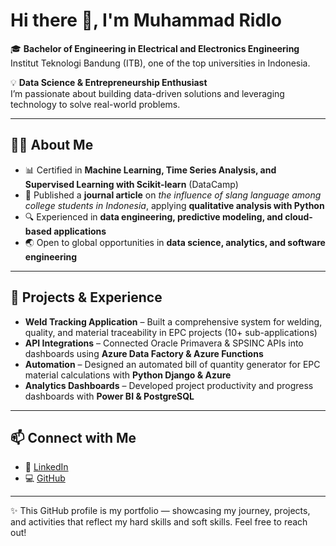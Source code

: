 # Hi there 👋, I'm Muhammad Ridlo  

🎓 **Bachelor of Engineering in Electrical and Electronics Engineering**  
Institut Teknologi Bandung (ITB), one of the top universities in Indonesia.  

💡 **Data Science & Entrepreneurship Enthusiast**  
I’m passionate about building data-driven solutions and leveraging technology to solve real-world problems.  

---

## 🧑‍💻 About Me
- 📊 Certified in **Machine Learning, Time Series Analysis, and Supervised Learning with Scikit-learn** (DataCamp)  
- 📄 Published a **journal article** on *the influence of slang language among college students in Indonesia*, applying **qualitative analysis with Python**  
- 🔍 Experienced in **data engineering, predictive modeling, and cloud-based applications**  
- 🌏 Open to global opportunities in **data science, analytics, and software engineering**  

---

## 🚀 Projects & Experience
- **Weld Tracking Application** – Built a comprehensive system for welding, quality, and material traceability in EPC projects (10+ sub-applications)  
- **API Integrations** – Connected Oracle Primavera & SPSINC APIs into dashboards using **Azure Data Factory & Azure Functions**  
- **Automation** – Designed an automated bill of quantity generator for EPC material calculations with **Python Django & Azure**  
- **Analytics Dashboards** – Developed project productivity and progress dashboards with **Power BI & PostgreSQL**  

---

## 📫 Connect with Me
- 💼 [LinkedIn](https://www.linkedin.com/in/muhammad-ridlo)  
- 💻 [GitHub](https://github.com/muhridlo24)  

---

✨ This GitHub profile is my portfolio — showcasing my journey, projects, and activities that reflect my hard skills and soft skills. Feel free to reach out!  
